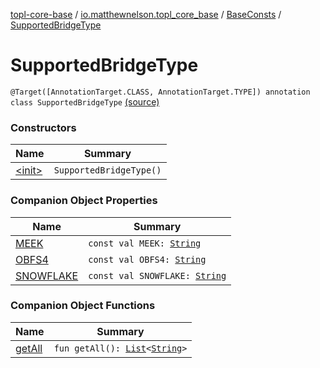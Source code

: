 [topl-core-base](../../../index.md) / [io.matthewnelson.topl_core_base](../../index.md) / [BaseConsts](../index.md) / [SupportedBridgeType](./index.md)

# SupportedBridgeType

`@Target([AnnotationTarget.CLASS, AnnotationTarget.TYPE]) annotation class SupportedBridgeType` [(source)](https://github.com/05nelsonm/TorOnionProxyLibrary-Android/blob/master/topl-core-base/src/main/java/io/matthewnelson/topl_core_base/BaseConsts.kt#L159)

### Constructors

| Name | Summary |
|---|---|
| [&lt;init&gt;](-init-.md) | `SupportedBridgeType()` |

### Companion Object Properties

| Name | Summary |
|---|---|
| [MEEK](-m-e-e-k.md) | `const val MEEK: `[`String`](https://kotlinlang.org/api/latest/jvm/stdlib/kotlin/-string/index.html) |
| [OBFS4](-o-b-f-s4.md) | `const val OBFS4: `[`String`](https://kotlinlang.org/api/latest/jvm/stdlib/kotlin/-string/index.html) |
| [SNOWFLAKE](-s-n-o-w-f-l-a-k-e.md) | `const val SNOWFLAKE: `[`String`](https://kotlinlang.org/api/latest/jvm/stdlib/kotlin/-string/index.html) |

### Companion Object Functions

| Name | Summary |
|---|---|
| [getAll](get-all.md) | `fun getAll(): `[`List`](https://kotlinlang.org/api/latest/jvm/stdlib/kotlin.collections/-list/index.html)`<`[`String`](https://kotlinlang.org/api/latest/jvm/stdlib/kotlin/-string/index.html)`>` |
